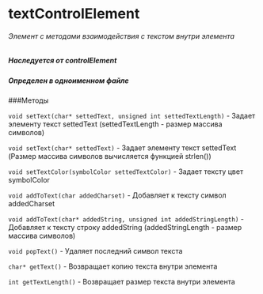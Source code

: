 # textControlElement
###### Элемент с методами взаимодействия с текстом внутри элемента
##### Наследуется от controlElement
##### Определен в одноименном файле


###Методы

`void setText(char* settedText, unsigned int settedTextLength)` - Задает элементу текст settedText (settedTextLength - размер массива символов)

`void setText(char* settedText)` - Задает элементу текст settedText (Размер массива символов вычисляется функцией strlen())

`void setTextColor(symbolColor settedTextColor)` - Задает тексту цвет symbolColor

`void addToText(char addedCharset)` - Добавляет к тексту символ addedCharset

`void addToText(char* addedString, unsigned int addedStringLength)` - Добавляет к тексту строку addedString (addedStringLength - размер массива символов)

`void popText()` - Удаляет последний символ текста

`char* getText()` - Возвращает копию текста внутри элемента

`int getTextLength()` - Возвращает размер текста внутри элемента





